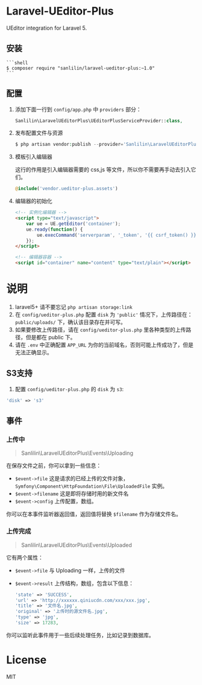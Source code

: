 # Laravel-UEditor-Plus

UEditor integration for Laravel 5.

## 安装

    ```shell
    $ composer require "sanlilin/laravel-ueditor-plus:~1.0"
    ```

## 配置

1. 添加下面一行到 `config/app.php` 中 `providers` 部分：

    ```php
    Sanlilin\LaravelUEditorPlus\UEditorPlusServiceProvider::class,
    ```

2. 发布配置文件与资源

    ```php
    $ php artisan vendor:publish --provider='Sanlilin\LaravelUEditorPlus\UEditorPlusServiceProvider'
    ```

3. 模板引入编辑器

   这行的作用是引入编辑器需要的 css,js 等文件，所以你不需要再手动去引入它们。

    ```php
    @include('vendor.ueditor-plus.assets')
    ```

4. 编辑器的初始化

    ```html
    <!-- 实例化编辑器 -->
    <script type="text/javascript">
        var ue = UE.getEditor('container');
        ue.ready(function() {
            ue.execCommand('serverparam', '_token', '{{ csrf_token() }}'); // 设置 CSRF token.
        });
    </script>

    <!-- 编辑器容器 -->
    <script id="container" name="content" type="text/plain"></script>
    ```

# 说明

1. laravel5+ 请不要忘记 `php artisan storage:link`
2. 在 `config/ueditor-plus.php` 配置 `disk` 为 `'public'` 情况下，上传路径在：`public/uploads/` 下，确认该目录存在并可写。
3. 如果要修改上传路径，请在 `config/ueditor-plus.php` 里各种类型的上传路径，但是都在 public 下。
4. 请在 `.env` 中正确配置 `APP_URL` 为你的当前域名，否则可能上传成功了，但是无法正确显示。

## S3支持

1. 配置 `config/ueditor-plus.php` 的 `disk` 为 `s3`:

```php
'disk' => 's3'
```

## 事件

### 上传中

> Sanlilin\LaravelUEditorPlus\Events\Uploading

在保存文件之前，你可以拿到一些信息：

- `$event->file` 这是请求的已经上传的文件对象，`Symfony\Component\HttpFoundation\File\UploadedFile` 实例。
- `$event->filename` 这是即将存储时用的新文件名
- `$event->config` 上传配置，数组。

你可以在本事件监听器返回值，返回值将替换 `$filename` 作为存储文件名。

### 上传完成

> Sanlilin\LaravelUEditorPlus\Events\Uploaded

它有两个属性：

- `$event->file` 与 Uploading 一样，上传的文件
- `$event->result` 上传结构，数组，包含以下信息：

   ```php
   'state' => 'SUCCESS',
   'url' => 'http://xxxxxx.qiniucdn.com/xxx/xxx.jpg',
   'title' => '文件名.jpg',
   'original' => '上传时的源文件名.jpg',
   'type' => 'jpg',
   'size' => 17283,
   ```

你可以监听此事件用于一些后续处理任务，比如记录到数据库。

# License

MIT
